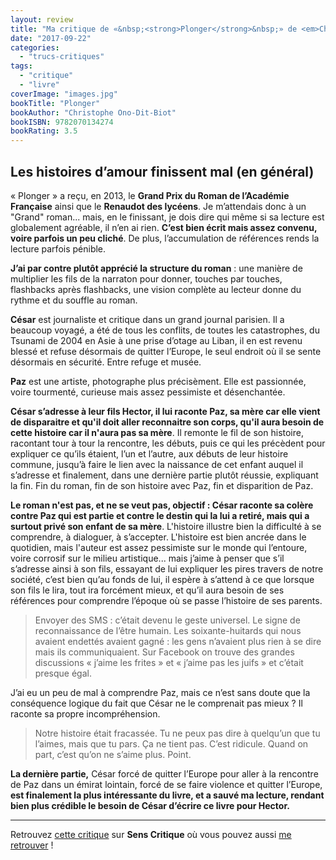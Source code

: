```yaml
---
layout: review
title: "Ma critique de «&nbsp;<strong>Plonger</strong>&nbsp;» de <em>Christophe Ono-Dit-Biot</em>"
date: "2017-09-22"
categories: 
  - "trucs-critiques"
tags: 
  - "critique"
  - "livre"
coverImage: "images.jpg"
bookTitle: "Plonger"
bookAuthor: "Christophe Ono-Dit-Biot"
bookISBN: 9782070134274  
bookRating: 3.5
---
```


## Les histoires d’amour finissent mal (en général)

« Plonger » a reçu, en 2013, le **Grand Prix du Roman de l’Académie Française** ainsi que le **Renaudot des lycéens**. Je m’attendais donc à un "Grand" roman... mais, en le finissant, je dois dire qui même si sa lecture est globalement agréable, il n’en ai rien. **C’est bien écrit mais assez convenu, voire parfois un peu cliché**. De plus, l’accumulation de références rends la lecture parfois pénible.

**J’ai par contre plutôt apprécié la structure du roman** : une manière de multiplier les fils de la narraton pour donner, touches par touches, flashbacks après flashbacks, une vision complète au lecteur donne du rythme et du souffle au roman.

**César** est journaliste et critique dans un grand journal parisien. Il a beaucoup voyagé, a été de tous les conflits, de toutes les catastrophes, du Tsunami de 2004 en Asie à une prise d’otage au Liban, il en est revenu blessé et refuse désormais de quitter l’Europe, le seul endroit où il se sente désormais en sécurité. Entre refuge et musée.

**Paz** est une artiste, photographe plus précisèment. Elle est passionnée, voire tourmenté, curieuse mais assez pessimiste et désenchantée.

**César s’adresse à leur fils Hector, il lui raconte Paz, sa mère car elle vient de disparaitre et qu'il doit aller reconnaitre son corps, qu'il aura besoin de cette histoire car il n'aura pas sa mère**. Il remonte le fil de son histoire, racontant tour à tour la rencontre, les débuts, puis ce qui les précèdent pour expliquer ce qu’ils étaient, l’un et l’autre, aux débuts de leur histoire commune, jusqu’à faire le lien avec la naissance de cet enfant auquel il s’adresse et finalement, dans une dernière partie plutôt réussie, expliquant la fin. Fin du roman, fin de son histoire avec Paz, fin et disparition de Paz.

**Le roman n'est pas, et ne se veut pas, objectif : César raconte sa colère contre Paz qui est partie et contre le destin qui la lui a retiré, mais qui a surtout privé son enfant de sa mère**. L'histoire illustre bien la difficulté à se comprendre, à dialoguer, à s’accepter. L'histoire est bien ancrée dans le quotidien, mais l'auteur est assez pessimiste sur le monde qui l’entoure, voire corrosif sur le milieu artistique... mais j’aime à penser que s’il s’adresse ainsi à son fils, essayant de lui expliquer les pires travers de notre société, c’est bien qu’au fonds de lui, il espère à s’attend à ce que lorsque son fils le lira, tout ira forcément mieux, et qu’il aura besoin de ses références pour comprendre l’époque où se passe l’histoire de ses parents.

<blockquote class="citation">Envoyer des SMS : c’était devenu le geste universel. Le signe de reconnaissance de l’être humain. Les soixante-huitards qui nous avaient endettés avaient gagné : les gens n’avaient plus rien à se dire mais ils communiquaient. Sur Facebook on trouve des grandes discussions « j’aime les frites » et « j’aime pas les juifs » et c’était presque égal.</blockquote>

J’ai eu un peu de mal à comprendre Paz, mais ce n’est sans doute que la conséquence logique du fait que César ne le comprenait pas mieux ? Il raconte sa propre incompréhension.

<blockquote class="citation">Notre histoire était fracassée. Tu ne peux pas dire à quelqu’un que tu l’aimes, mais que tu pars. Ça ne tient pas. C’est ridicule. Quand on part, c’est qu’on ne s’aime plus. Point.</blockquote>

**La dernière partie,** César forcé de quitter l’Europe pour aller à la rencontre de Paz dans un émirat lointain, forcé de se faire violence et quitter l’Europe, **est finalement la plus intéressante du livre, et a sauvé ma lecture, rendant bien plus crédible le besoin de César d’écrire ce livre pour Hector.**

* * *

Retrouvez [cette critique](https://www.senscritique.com/livre/Plonger/critique/138768872) sur **Sens Critique** où vous pouvez aussi [me retrouver](http://www.senscritique.com/Arnaud_Malon) !

